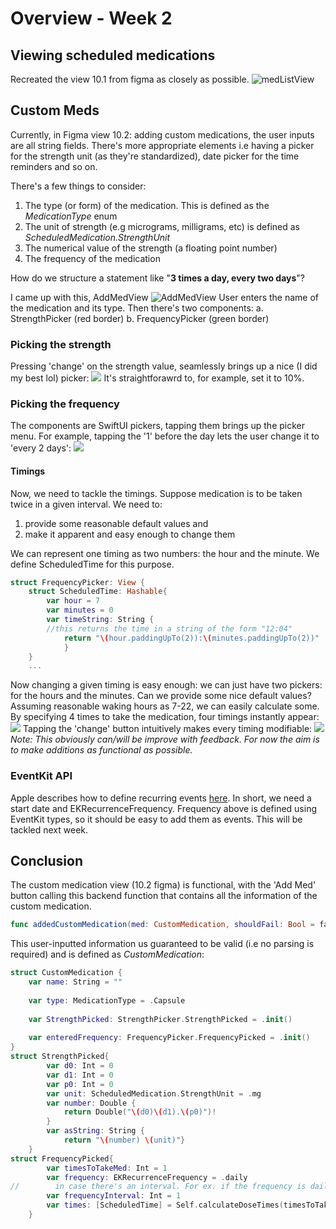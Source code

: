 # Overview - Week 2

## Viewing scheduled medications
Recreated the view 10.1 from figma as closely as possible.
![medListView](w2/medListView.png)
## Custom Meds
Currently, in Figma view 10.2: adding custom medications, the user inputs are all string fields. There's more appropriate elements i.e having a picker for the strength unit (as they're standardized), date picker for the time reminders and so on.

There's a few things to consider:
1. The type (or form) of the medication. This is defined as the *MedicationType* enum
2. The unit of strength (e.g micrograms, milligrams, etc) is defined as *ScheduledMedication.StrengthUnit*
3. The numerical value of the strength (a floating point number)
4. The frequency of the medication

How do we structure a statement like "**3 times a day, every two days**"?

I came up with this, AddMedView
![AddMedView](w2/AddMedView.png)
User enters the name of the medication and its type. Then there's two components:
a. StrengthPicker (red border)
b. FrequencyPicker (green border)

### Picking the strength
Pressing 'change' on the strength value, seamlessly brings up a nice (I did my best lol) picker:
![](w2/AddMedViewStrengthPicker.png)
It's straightforawrd to, for example, set it to 10%.

### Picking the frequency
The components are SwiftUI pickers, tapping them brings up the picker menu. For example, tapping the '1' before the day lets the user change it to 'every 2 days':
![](w2/AddMedViewFreqPicker.png)
#### Timings
Now, we need to tackle the timings. Suppose medication is to be taken twice in a given interval. We need to:
1. provide some reasonable default values and
2. make it apparent and easy enough to change them

We can represent one timing as two numbers: the hour and the minute. We define ScheduledTime for this purpose.
```swift
struct FrequencyPicker: View {
    struct ScheduledTime: Hashable{
        var hour = 7
        var minutes = 0
        var timeString: String {
        //this returns the time in a string of the form "12:04"
            return "\(hour.paddingUpTo(2)):\(minutes.paddingUpTo(2))"
            }
    }
    ...
```
Now changing a given timing is easy enough: we can just have two pickers: for the hours and the minutes. 
Can we provide some nice default values? Assuming reasonable waking hours as 7-22, we can easily calculate some. By specifying 4 times to take the medication, four timings instantly appear:
![](w2/AddMedViewFreqPickerFourTimings.png)
Tapping the 'change' button intuitively makes every timing modifiable:
![](w2/AddMedViewFreqPickerTimings.png)
*Note: This obviously can/will be improve with feedback. For now the aim is to make additions as functional as possible.*

### EventKit API
Apple describes how to define recurring events [here](https://developer.apple.com/documentation/eventkit/creating_a_recurring_event).
In short, we need a start date and EKRecurrenceFrequency. Frequency above is defined using EventKit types, so it should be easy to add them as events.
This will be tackled next week.

## Conclusion
The custom medication view (10.2 figma) is functional, with the 'Add Med' button calling this backend function that contains all the information of the custom medication.
```swift
func addedCustomMedication(med: CustomMedication, shouldFail: Bool = false)async->Result<Void, ServerError>{
```
This user-inputted information us guaranteed to be valid (i.e no parsing is required) and is defined as *CustomMedication*:
```swift
struct CustomMedication {
    var name: String = ""
    
    var type: MedicationType = .Capsule
    
    var StrengthPicked: StrengthPicker.StrengthPicked = .init()
    
    var enteredFrequency: FrequencyPicker.FrequencyPicked = .init()
}
struct StrengthPicked{
        var d0: Int = 0
        var d1: Int = 0
        var p0: Int = 0
        var unit: ScheduledMedication.StrengthUnit = .mg
        var number: Double {
            return Double("\(d0)\(d1).\(p0)")!
        }
        var asString: String {
            return "\(number) \(unit)"}
    }
struct FrequencyPicked{
        var timesToTakeMed: Int = 1
        var frequency: EKRecurrenceFrequency = .daily
//        in case there's an interval. For ex. if the frequency is daily and the interval is 1, it repeats every day. If the interval is 2, it repeats every 2 days.
        var frequencyInterval: Int = 1
        var times: [ScheduledTime] = Self.calculateDoseTimes(timesToTakeMed: 1)
    }
```